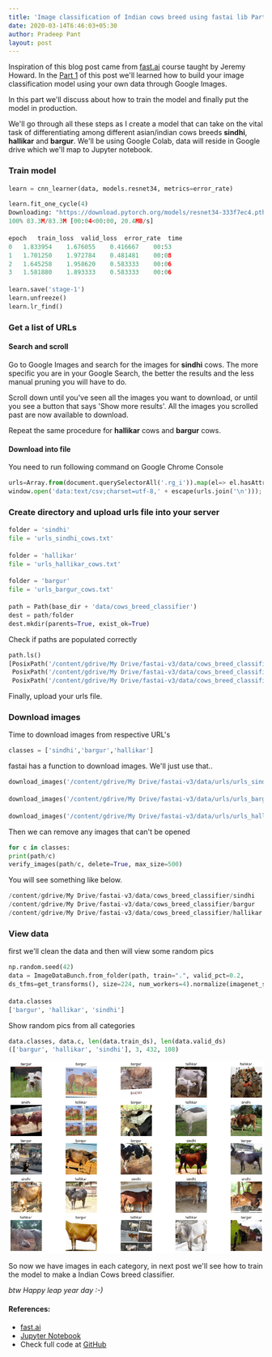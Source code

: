 ```yaml
---
title: 'Image classification of Indian cows breed using fastai lib Part 2'
date: 2020-03-14T6:46:03+05:30
author: Pradeep Pant
layout: post
---
```


Inspiration of this blog post came from [fast.ai](https://course.fast.ai/videos/?lesson=2) course taught by Jeremy Howard. 
In the [Part 1](/2020/02/29/Image-classification-of-Indian-cows-breed-using-fastai-lib.html) of this post we'll learned how to build your image classification model using your own data through Google Images.

In this part we'll discuss about how to train the model and finally put the model in production.


We'll go through all these steps as I create a model that can take on the vital task of differentiating among different asian/indian cows breeds **sindhi**, **hallikar** and **bargur**. 
We'll be using Google Colab, data will reside in Google drive which we'll map to Jupyter notebook.

### Train model
````python
learn = cnn_learner(data, models.resnet34, metrics=error_rate)
````

````python
learn.fit_one_cycle(4)
Downloading: "https://download.pytorch.org/models/resnet34-333f7ec4.pth" to /root/.cache/torch/checkpoints/resnet34-333f7ec4.pth
100% 83.3M/83.3M [00:04<00:00, 20.4MB/s]

epoch	train_loss	valid_loss	error_rate	time
0	1.833954	1.676055	0.416667	00:53
1	1.701250	1.972784	0.481481	00:08
2	1.645258	1.958620	0.583333	00:06
3	1.581880	1.893333	0.583333	00:06

learn.save('stage-1')
learn.unfreeze()
learn.lr_find()

````

### Get a list of URLs
#### Search and scroll
Go to Google Images and search for the images for **sindhi** cows. The more specific you are in your Google Search, the better the results and the less manual pruning you will have to do.

Scroll down until you've seen all the images you want to download, or until you see a button that says 'Show more results'. All the images you scrolled past are now available to download. 

Repeat the same procedure for **hallikar** cows and **bargur** cows.

#### Download into file
You need to run following command on Google Chrome Console

````python
urls=Array.from(document.querySelectorAll('.rg_i')).map(el=> el.hasAttribute('data-src')?el.getAttribute('data-src'):el.getAttribute('data-iurl'));
window.open('data:text/csv;charset=utf-8,' + escape(urls.join('\n')));
````
### Create directory and upload urls file into your server

````python
folder = 'sindhi'
file = 'urls_sindhi_cows.txt'

folder = 'hallikar'
file = 'urls_hallikar_cows.txt'

folder = 'bargur'
file = 'urls_bargur_cows.txt'

path = Path(base_dir + 'data/cows_breed_classifier')
dest = path/folder
dest.mkdir(parents=True, exist_ok=True)
````
Check if paths are populated correctly
````python
path.ls()
[PosixPath('/content/gdrive/My Drive/fastai-v3/data/cows_breed_classifier/sindhi'),
 PosixPath('/content/gdrive/My Drive/fastai-v3/data/cows_breed_classifier/hallikar'),
 PosixPath('/content/gdrive/My Drive/fastai-v3/data/cows_breed_classifier/bargur'),
````
Finally, upload your urls file.

### Download images
Time to download images from respective URL's 
````python
classes = ['sindhi','bargur','hallikar']
````
fastai has a function to download images. We'll just use that..
````python
download_images('/content/gdrive/My Drive/fastai-v3/data/urls/urls_sindhi_cows.txt', dest, max_pics=200)

download_images('/content/gdrive/My Drive/fastai-v3/data/urls/urls_bargur_cows.txt', dest, max_pics=200)

download_images('/content/gdrive/My Drive/fastai-v3/data/urls/urls_hallikar_cows.txt', dest, max_pics=200)
````
Then we can remove any images that can't be opened

````python
for c in classes:
print(path/c)
verify_images(path/c, delete=True, max_size=500)
````
You will see something like below.
````python
/content/gdrive/My Drive/fastai-v3/data/cows_breed_classifier/sindhi
/content/gdrive/My Drive/fastai-v3/data/cows_breed_classifier/bargur
/content/gdrive/My Drive/fastai-v3/data/cows_breed_classifier/hallikar
````

### View data
first we'll clean the data and then will view some random pics
````python
np.random.seed(42)
data = ImageDataBunch.from_folder(path, train=".", valid_pct=0.2,
ds_tfms=get_transforms(), size=224, num_workers=4).normalize(imagenet_stats)

data.classes
['bargur', 'hallikar', 'sindhi']

````
Show random pics from all categories
````python
data.classes, data.c, len(data.train_ds), len(data.valid_ds)
(['bargur', 'hallikar', 'sindhi'], 3, 432, 108)
````

![indian_cows_breed_preview.png](\data\images\indian_cows_breed_preview.png)

So now we have images in each category, in next post we'll see how to train the model to make a Indian Cows breed classifier.

*btw Happy leap year day :-)*

#### References: 
* [fast.ai](https://course.fast.ai/videos/?lesson=2)
* [Jupyter Notebook](https://jupyter.org/)
* Check full code at [GitHub](https://github.com/ppant/course-v3/blob/master/lesson2_ppant_cows_classifier.ipynb)